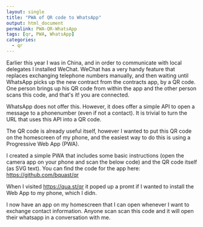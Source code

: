 ```yaml
---
layout: single
title: "PWA of QR code to WhatsApp"
output: html_document
permalink: PWA-QR-WhatsApp 
tags: [qr, PWA, WhatsApp]
categories:
  - qr
---
```


Earlier this year I was in China, and in order to communicate with local delegates I installed WeChat. WeChat has a very handy feature that replaces exchanging telephone numbers manually, and then waiting until WhatsApp picks up the new contract from the contracts app, by a QR code. One person brings up his QR code from within the app and the other person scans this code, and that's it! you are connected.

WhatsApp does not offer this. However, it does offer a simple API to open a message to a phonenumber (even if not a contact). It is trivial to turn the URL that uses this API into a QR code.

The QR code is already useful itself, however I wanted to put this QR code on the homescreen of my phone, and the easiest way to do this is using a Progressive Web App (PWA).

I created a simple PWA that includes some basic instructions (open the camera app on your phone and scan the below code) and the QR code itself (as SVG text). 
You can find the code for the app here: https://github.com/bquast/qr

When I visited https://qua.st/qr it poped up a promt if I wanted to install the Web App to my phone, which I didn.

I now have an app on my homescreen that I can open whenever I want to exchange contact information. Anyone scan scan this code and it will open their whatsapp in a conversation with me. 

